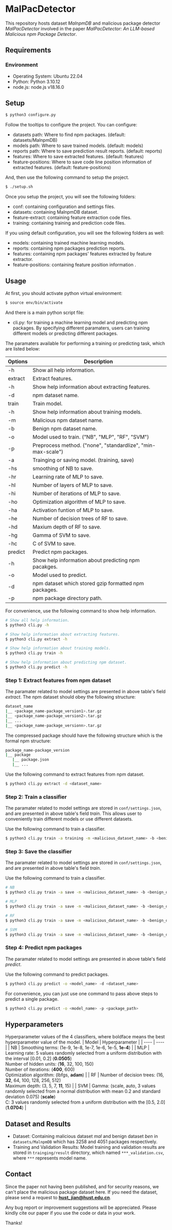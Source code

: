 # MalPacDetector

This repository hosts dataset *MalnpmDB* and malicious package detector *MalPacDetector* involved in the paper *MalPacDetector: An LLM-based Malicious npm Package Detector*.

## Requirements
### Environment
- Operating System: Ubuntu 22.04
- Python: Python 3.10.12
- node.js: node.js v18.16.0

## Setup
```sh
$ python3 configure.py
```
Follow the tooltips to configure the project. You can configure:
- datasets path: Where to find npm packages. (default: datasets/MalnpmDB)
- models path: Where to save trained models. (default: models)
- reports path: Where to save prediction result reports. (default: reports)
- features: Where to save extracted features. (default: features)
- feature-positions: Where to save code line position information of extracted features. (default: feature-positions)

And, then use the following command to setup the project.
```sh
$ ./setup.sh
```

Once you setup the project, you will see the following folders:
- conf: containing configuration and settings files.
- datasets: containing MalnpmDB dataset.
- feature-extract: containing feature extraction code files.
- training: containing training and prediction code files.

If you using default configuration, you will see the following folders as well:
- models: containing trained machine learning models.
- reports: containing npm packages prediction reports.
- features: containing npm packages' features extracted by feature extractor.
- feature-positions: containing feature position information .

## Usage

At first, you should activate python virtual environment:
```sh
$ source env/bin/activate
```

And there is a main python script file:
- cli.py: for training a machine learning model and predicting npm packages. By specifying different paramaters, users can training different models or predicting different packages.

The paramaters available for performing a training or predicting task, which are listed below:

|Options|Description|
|---|---|
| -h | Show all help information. |
| extract | Extract features. |
| -h | Show help information about extracting features. |
| -d | npm dataset name. |
| train | Train model. |
| -h | Show help information about training models. |
| -m | Malicious npm dataset name. |
| -b | Benign npm dataset name. |
| -o | Model used to train. ("NB", "MLP", "RF", "SVM")|
| -p | Preprocess method. ("none", "standardlize", "min-max-scale")|
| -a | Trainging or saving model. (training, save) |
| -hs | smoothing of NB to save. |
| -hr | Learning rate of MLP to save. |
| -hl | Number of layers of MLP to save. |
| -hi | Number of iterations of MLP to save. |
| -ho | Optimization algorithm of MLP to save. |
| -ha | Activation funtion of MLP to save. |
| -he | Number of decision trees of RF to save. |
| -hd | Maxium depth of RF to save. |
| -hg | Gamma of SVM to save. |
| -hc | C of SVM to save. |
| predict | Predict npm packages. |
| -h | Show help information about predicting npm pacakges. |
| -o | Model used to predict. |
| -d | npm dataset which stored gzip formatted npm packages. |
| -p | npm package directory path. |

For convenience, use the following command to show help information.
```sh
# Show all help information.
$ python3 cli.py -h

# Show help information about extracting features.
$ python3 cli.py extract -h

# Show help information about training models.
$ python3 cli.py train -h

# Show help information about predicting npm dataset.
$ python3 cli.py predict -h
```

### Step 1: Extract features from npm dataset
The paramater related to model settings are presented in above table's field *extract*. The npm dataset should obey the following structure:

```sh
dataset_name
|__ <package_name-package_version1>.tar.gz
|__ <package_name-package_version2>.tar.gz
|__ ...
|__ <package_name-package_versionn>.tar.gz
```

The compressed package should have the following structure which is the formal npm structure:
```sh
package_name-package_version
|__ package
   |__ package.json
   |__ ...
```

Use the following command to extract features from npm dataset.
```sh
$ python3 cli.py extract -d <dataset_name>
```

### Step 2: Train a classifier
The paramater related to model settings are stored in `conf/settings.json`, and are presented in above table's field *train*. This allows user to conveniently train different models or use different datasets.

Use the following command to train a classifier.
```sh
$ python3 cli.py train -a training -m <malicious_dataset_name> -b <benign_dataset_name> -p <preprocess_method> -o <model_name>
```

### Step 3: Save the classifier
The paramater related to model settings are stored in `conf/settings.json`, and are presented in above table's field *train*.

Use the following command to train a classifier.
```sh
# NB
$ python3 cli.py train -a save -m <malicious_dataset_name> -b <benign_dataset_name> -p <preprocess_method> -o <model_name> -hs <smoothing>

# MLP
$ python3 cli.py train -a save -m <malicious_dataset_name> -b <benign_dataset_name> -p <preprocess_method> -o <model_name> -hr <learning_rate> -hl <number_of_layers> -hi <number_of_iterations> -ho <optimization_algorithm> -ha <activation_function>

# RF
$ python3 cli.py train -a save -m <malicious_dataset_name> -b <benign_dataset_name> -p <preprocess_method> -o <model_name> -he <number_of_decision_trees> -hd <maxium_depth>

# SVM
$ python3 cli.py train -a save -m <malicious_dataset_name> -b <benign_dataset_name> -p <preprocess_method> -o <model_name> -hg <Gamma> -hc <C>
```

### Step 4: Predict npm packages
The paramater related to model settings are presented in above table's field *predict*.

Use the following command to predict packages.
```sh
$ python3 cli.py predict -o <model_name> -d <dataset_name>
```

For convenience, you can just use one command to pass above steps to predict a single package.
```sh
$ python3 cli.py predict -o <model_name> -p <package_path>
```

## Hyperparameters
Hyperparameter values of the 4 classifiers, where
boldface means the best hyperparameter value of the model.
| Model | Hyperparameter |
| ---- | ---- |
| NB | Smoothing terms: (1e-9, 1e-8, 1e-7, 1e-6, 1e-5, **1e-4**) |
| MLP | Learning rate: 5 values randomly selected from a uniform distribution with the interval [0.01, 0.2] (**0.0505**)<br>Number of hidden units: (**16**, 32, 100, 150)<br>Number of iterations: (**400**, 600)<br>Optimization algorithm: (lbfgs, **adam**) |
| RF | Number of decision trees: (16, **32**, 64, 100, 128, 256, 512)<br>Maximum depth: (3, 5, 7, **11**, 15) |
| SVM | Gamma: (scale, auto, 3 values randomly selected from a normal distribution with mean 0.2 and standard deviation 0.075) (**scale**)<br>C: 3 values randomly selected from a uniform distribution with the [0.5, 2.0] (**1.0704**) |

## Dataset and Results
- Dataset: Containing malicious dataset *mal* and benign dataset *ben* in `datasets/MalnpmDB` which has 3258 and 4051 packages respectively.
- Training and Validation Results: Model training and validation results are stored in `trainging/result` directory, which named `***_validation.csv`, where `***` represents model name.

## Contact
Since the paper not having been published, and for security reasons, we can't place the malicious package dataset here. If you need the dataset, please send a request to **hust_jian@hust.edu.cn**.

Any bug report or improvement suggestions will be appreciated. Please kindly cite our paper if you use the code or data in your work.

Thanks!
